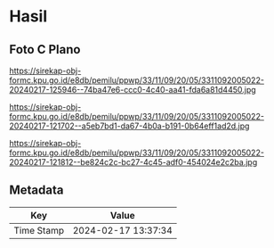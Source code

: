 # Hasil

## Foto C Plano

https://sirekap-obj-formc.kpu.go.id/e8db/pemilu/ppwp/33/11/09/20/05/3311092005022-20240217-125946--74ba47e6-ccc0-4c40-aa41-fda6a81d4450.jpg

https://sirekap-obj-formc.kpu.go.id/e8db/pemilu/ppwp/33/11/09/20/05/3311092005022-20240217-121702--a5eb7bd1-da67-4b0a-b191-0b64eff1ad2d.jpg

https://sirekap-obj-formc.kpu.go.id/e8db/pemilu/ppwp/33/11/09/20/05/3311092005022-20240217-121812--be824c2c-bc27-4c45-adf0-454024e2c2ba.jpg


## Metadata

| Key        | Value               |
| ---------- | ------------------- |
| Time Stamp | 2024-02-17 13:37:34 |




